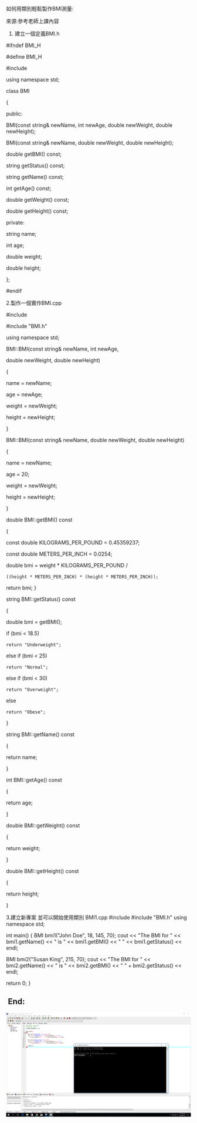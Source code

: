 如何用類別輕鬆製作BMI測量:

來源:參考老師上課內容

1. 建立一個定義BMI.h

#ifndef BMI_H

#define BMI_H

#include <string>

using namespace std;

class BMI

{

public:

  BMI(const string& newName, int newAge, double newWeight, double newHeight);
  
  BMI(const string& newName, double newWeight, double newHeight);
  
  double getBMI() const;
  
  string getStatus() const;
  
  string getName() const;
  
  int getAge() const;
  
  double getWeight() const;
  
  double getHeight() const;

private:

  string name;
  
  int age;
  
  double weight;
  
  double height;
  
};

#endif

2.製作一個實作BMI.cpp

#include <iostream>

#include "BMI.h"

using namespace std;

BMI::BMI(const string& newName, int newAge, 

  double newWeight, double newHeight)
  
{

  name = newName;
  
  age = newAge;
  
  weight = newWeight;
  
  height = newHeight;
  
}

BMI::BMI(const string& newName, double newWeight, double newHeight)

{

  name = newName;
  
  age = 20;
  
  weight = newWeight;
  
  height = newHeight;
  
}

double BMI::getBMI() const

{

  const double KILOGRAMS_PER_POUND = 0.45359237;
  
  const double METERS_PER_INCH = 0.0254;
  
  double bmi = weight * KILOGRAMS_PER_POUND /
  
    ((height * METERS_PER_INCH) * (height * METERS_PER_INCH));
    
  return bmi;
}

string BMI::getStatus() const

{

  double bmi = getBMI();
  
  if (bmi < 18.5)
  
    return "Underweight";
    
  else if (bmi < 25)
  
    return "Normal";
    
  else if (bmi < 30)
  
    return "Overweight";
    
  else
  
    return "Obese";
    
}

string BMI::getName() const

{

  return name;
  
}

int BMI::getAge() const

{

  return age;
  
}

double BMI::getWeight() const

{

  return weight;
  
}

double BMI::getHeight() const

{

  return height;
  
}

3.建立新專案 並可以開始使用類別 BMI1.cpp
#include <iostream>
#include "BMI.h"
using namespace std;

int main()
{
  BMI bmi1("John Doe", 18, 145, 70);
  cout << "The BMI for " << bmi1.getName() << " is "
    << bmi1.getBMI() << " " << bmi1.getStatus() << endl;

  BMI bmi2("Susan King", 215, 70);
  cout << "The BMI for " << bmi2.getName() << " is "
    << bmi2.getBMI() << " " + bmi2.getStatus() << endl;

  return 0;
}

##  End:

![END](/PIC/專案.png "END")

